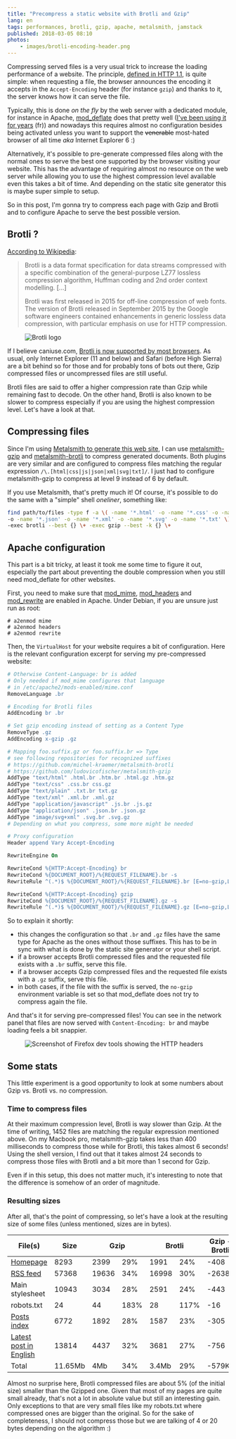 ```yaml
---
title: "Precompress a static website with Brotli and Gzip"
lang: en
tags: performances, brotli, gzip, apache, metalsmith, jamstack
published: 2018-03-05 08:10
photos:
    - images/brotli-encoding-header.png
---
```

Compressing served files is a very usual trick to increase the loading
performance of a website. The principle, [defined in HTTP
1.1](https://www.w3.org/Protocols/rfc2616/rfc2616-sec14.html#sec14.3), is quite
simple: when requesting a file, the browser announces the encoding it accepts in
the `Accept-Encoding` header (for instance `gzip`) and thanks to it, the server
knows how it can serve the file.

Typically, this is done *on the fly* by the web server with a dedicated module,
for instance in Apache,
[mod_deflate](http://httpd.apache.org/docs/current/mod/mod_deflate.html) does
that pretty well ([I've been using it for
years](/post/optimiser-son-site-sous-ubuntu-et-ailleurs-compresser-avec-gzip)
(fr)) and nowadays this requires almost no configuration besides being activated
unless you want to support the ~~venerable~~ most-hated browser of all time
*aka* Internet Explorer 6 :)

Alternatively, it's possible to pre-generate compressed files
along with the normal ones to serve the best one supported by the browser
visiting your website. This has the advantage of requiring almost no resource on
the web server while allowing you to use the highest compression level available
even this takes a bit of time. And depending on the static site generator this
is maybe super simple to setup.

So in this post, I'm gonna try to compress each page with Gzip and Brotli and to
configure Apache to serve the best possible version.

## Brotli ?

[According to Wikipedia](https://en.wikipedia.org/wiki/Brotli):

> Brotli is a data format specification for data streams compressed with a
> specific combination of the general-purpose LZ77 lossless compression
> algorithm, Huffman coding and 2nd order context modelling. […]
>
> Brotli was first released in 2015 for off-line compression of web fonts.
> The version of Brotli released in September 2015 by the Google software
> engineers contained enhancements in generic lossless data compression, with
> particular emphasis on use for HTTP compression.

<figure class="object-left bordered">
    <img loading="lazy" src="/images/220x/brotli-logo.png" alt="Brotli logo">
</figure>

If I believe caniuse.com, [Brotli is now supported by most
browsers](https://caniuse.com/#feat=brotli). As usual, only Internet Explorer
(11 and below) and Safari (before High Sierra) are a bit behind so for those and
for probably tons of bots out there, Gzip compressed files or uncompressed files
are still useful.

Brotli files are said to offer a higher compression rate than Gzip while remaining
fast to decode. On the other hand, Brotli is also known to be slower to
compress especially if you are using the highest compression level. Let's have a
look at that.

## Compressing files

Since I'm using [Metalsmith to generate this web
site](/post/powered-by-metalsmith/), I can use
[metalsmith-gzip](https://github.com/ludovicofischer/metalsmith-gzip) and
[metalsmith-brotli](https://github.com/michel-kraemer/metalsmith-brotli) to
compress generated documents. Both plugins are very similar and are configured
to compress files matching the regular expression
`/\.[html|css|js|json|xml|svg|txt]/`. I just had to configure metalsmith-gzip to
compress at level 9 instead of 6 by default.

If you use Metalsmith, that's pretty much it! Of course, it's possible to do the
same with a "simple" shell *oneliner*, something like:

```sh
find path/to/files -type f -a \( -name '*.html' -o -name '*.css' -o -name '*.js' \
-o -name '*.json' -o -name '*.xml' -o -name '*.svg' -o -name '*.txt' \) \
-exec brotli --best {} \+ -exec gzip --best -k {} \+
```

## Apache configuration

This part is a bit tricky, at least it took me some time to figure it out,
especially the part about preventing the double compression when you still need
mod_deflate for other websites.

First, you need to make sure that
[mod_mime](http://httpd.apache.org/docs/current/mod/mod_mime.html),
[mod_headers](http://httpd.apache.org/docs/current/mod/mod_headers.html) and
[mod_rewrite](http://httpd.apache.org/docs/current/mod/mod_rewrite.html) are
enabled in Apache. Under Debian, if you are unsure just run as root:

```
# a2enmod mime
# a2enmod headers
# a2enmod rewrite
```

Then, the `VirtualHost` for your website requires a bit of configuration.
Here is the relevant configuration excerpt for serving my pre-compressed
website:

```apache
# Otherwise Content-Language: br is added
# Only needed if mod_mime configures that language
# in /etc/apache2/mods-enabled/mime.conf
RemoveLanguage .br

# Encoding for Brotli files
AddEncoding br .br

# Set gzip encoding instead of setting as a Content Type
RemoveType .gz
AddEncoding x-gzip .gz

# Mapping foo.suffix.gz or foo.suffix.br => Type
# see following repositories for recognized suffixes
# https://github.com/michel-kraemer/metalsmith-brotli
# https://github.com/ludovicofischer/metalsmith-gzip
AddType "text/html" .html.br .htm.br .html.gz .htm.gz
AddType "text/css" .css.br css.gz
AddType "text/plain" .txt.br txt.gz
AddType "text/xml" .xml.br .xml.gz
AddType "application/javascript" .js.br .js.gz
AddType "application/json" .json.br .json.gz
AddType "image/svg+xml" .svg.br .svg.gz
# Depending on what you compress, some more might be needed

# Proxy configuration
Header append Vary Accept-Encoding

RewriteEngine On

RewriteCond %{HTTP:Accept-Encoding} br
RewriteCond %{DOCUMENT_ROOT}/%{REQUEST_FILENAME}.br -s
RewriteRule ^(.*)$ %{DOCUMENT_ROOT}/%{REQUEST_FILENAME}.br [E=no-gzip,L]

RewriteCond %{HTTP:Accept-Encoding} gzip
RewriteCond %{DOCUMENT_ROOT}/%{REQUEST_FILENAME}.gz -s
RewriteRule ^(.*)$ %{DOCUMENT_ROOT}/%{REQUEST_FILENAME}.gz [E=no-gzip,L]
```

So to explain it shortly:

* this changes the configuration so that `.br` and `.gz` files have the
  same type for Apache as the ones without those suffixes. This has to be in
  sync with what is done by the static site generator or your shell script.
* if a browser accepts Brotli compressed files and the requested file exists
  with a `.br` suffix, serve this file.
* if a browser accepts Gzip compressed files and the requested file exists
  with a `.gz` suffix, serve this file.
* in both cases, if the file with the suffix is served, the `no-gzip`
  environment variable is set so that mod_deflate does not try to compress again
  the file.

And that's it for serving pre-compressed files! You can see in the network
panel that files are now served with `Content-Encoding: br` and maybe loading
feels a bit snappier.

<figure class="object-left bordered">
    <img loading="lazy" src="/images/brotli-encoding-header.png" alt="Screenshot of Firefox dev
    tools showing the HTTP headers">
</figure>

## Some stats

This little experiment is a good opportunity to look at some numbers about Gzip
vs. Brotli vs. no compression.

### Time to compress files

At their maximum compression level, Brotli is way slower than Gzip. At the time
of writing, 1452 files are matching the regular expression mentioned above.  On
my Macbook pro, metalsmith-gzip takes less than 400 milliseconds to compress
those while for Brotli, this takes almost 6 seconds! Using the shell version, I
find out that it takes almost 24 seconds to compress those files with Brotli and
a bit more than 1 second for Gzip.

Even if in this setup, this does not matter much, it's interesting to note that
the difference is somehow of an order of magnitude.

### Resulting sizes

After all, that's the point of compressing, so let's have a look at the
resulting size of some files (unless mentioned, sizes are in bytes).

<table class="data-table">
    <thead>
        <tr>
            <th>File(s)</th>
            <th>Size</th>
            <th colspan="2">Gzip</th>
            <th colspan="2">Brotli</th>
            <th>Gzip - Brotli</th>
        </tr>
    </thead>
    <tbody>
        <tr>
            <td><a href="/">Homepage</a></td>
            <td>8293</td>
            <td>2399</td><td>29%</td>
            <td>1991</td><td>24%</td>
            <td>-408</td>
        </tr>
        <tr>
            <td><a href="/rss.xml">RSS feed</a></td>
            <td>57368</td>
            <td>19636</td><td>34%</td>
            <td>16998</td><td>30%</td>
            <td>-2638</td>
        </tr>
        <tr>
            <td>Main stylesheet</td>
            <td>10943</td>
            <td>3034</td><td>28%</td>
            <td>2591</td><td>24%</td>
            <td>-443</td>
        </tr>
        <tr>
            <td>robots.txt</td>
            <td>24</td>
            <td>44</td><td>183%</td>
            <td>28</td><td>117%</td>
            <td>-16</td>
        </tr>
        <tr>
            <td><a href="/posts/">Posts index</a></td>
            <td>6772</td>
            <td>1892</td><td>28%</td>
            <td>1587</td><td>23%</td>
            <td>-305</td>
        </tr>
        <tr>
            <td><a href="/post/configure-neovim-vim-gf-javascript-import/">Latest post in English</a></td>
            <td>13814</td>
            <td>4437</td><td>32%</td>
            <td>3681</td><td>27%</td>
            <td>-756</td>
        </tr>
        <tr>
            <td>Total</td>
            <td>11.65Mb</td>
            <td>4Mb</td><td>34%</td>
            <td>3.4Mb</td><td>29%</td>
            <td>-579Kb</td>
        </tr>
    </tbody>
</table>

Almost no surprise here, Brotli compressed files are about 5% (of the initial
size) smaller than the Gzipped one. Given that most of my pages are quite small
already, that's not a lot in absolute value but still an interesting gain. Only
exceptions to that are very small files like my robots.txt where compressed ones
are bigger than the original. So for the sake of completeness, I should not
compress those but we are talking of 4 or 20 bytes depending on the algorithm :)
